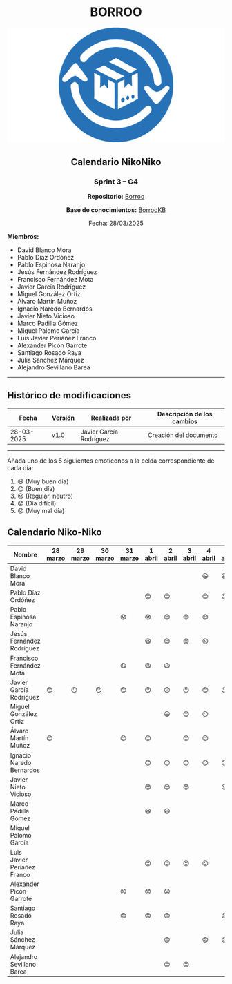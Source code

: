 <div align=center>

# BORROO

![](../imagenes/borrooLogo.png)

## Calendario NikoNiko

### Sprint 3 – G4

**Repositorio:** [Borroo](https://github.com/ISPP-2425-G4/borroo)

**Base de conocimientos:** [BorrooKB](https://borrookb.netlify.app/)

Fecha: 28/03/2025

</div>

**Miembros:**

- David Blanco Mora
- Pablo Díaz Ordóñez
- Pablo Espinosa Naranjo
- Jesús Fernández Rodríguez
- Francisco Fernández Mota
- Javier García Rodríguez
- Miguel González Ortiz
- Álvaro Martín Muñoz
- Ignacio Naredo Bernardos
- Javier Nieto Vicioso
- Marco Padilla Gómez
- Miguel Palomo García
- Luis Javier Periáñez Franco
- Alexander Picón Garrote
- Santiago Rosado Raya
- Julia Sánchez Márquez
- Alejandro Sevillano Barea

---

## **Histórico de modificaciones**

| Fecha      | Versión | Realizada por           | Descripción de los cambios |
| ---------- | ------- | ----------------------- | -------------------------- |
| 28-03-2025 | v1.0    | Javier García Rodríguez | Creación del documento     |

---

Añada uno de los 5 siguientes emoticonos a la celda correspondiente de cada día:

1. :smiley: (Muy buen día)
2. :blush: (Buen día)
3. :neutral_face: (Regular, neutro)
4. :worried: (Día difícil)
5. :angry: (Muy mal día)

## Calendario Niko-Niko

| Nombre                      | 28 marzo | 29 marzo | 30 marzo | 31 marzo | 1 abril | 2 abril | 3 abril | 4 abril | 5 abril | 6 abril | 7 abril | 8 abril | 9 abril | 10 abril |
|-----------------------------|----------|----------|----------|----------|---------|---------|---------|---------|---------|---------|---------|---------|---------|----------|
| David Blanco Mora           |          |          |          |          |         |         |         | :smiley:| :smiley:|:neutral_face:|:neutral_face:|:blush:|:blush: |
| Pablo Díaz Ordóñez          |          |          |          |          | :blush: | :blush: |         | :blush: |:neutral_face:| :blush: |    | :blush: | :blush: |          |
| Pablo Espinosa Naranjo      |          |          |          | :worried:|:worried:| :blush: | :blush: | :blush: |         |         |         |         |:worried:|  :smiley:|
| Jesús Fernández Rodríguez   |          |          |          |          |    :smiley:     |    :blush:     |     :blush:    |    :neutral_face:     |         |  :smiley:        |     :blush:      |          |    :blush:      |    :worried:      |
| Francisco Fernández Mota    |          |          |          | :smiley: | :smiley:| :smiley:|         |         |         | :blush: |         | :smiley:|         |  :blush:   |
| Javier García Rodríguez     |:blush:|:neutral_face:|:neutral_face:|:blush:|:neutral_face:|:worried:|:neutral_face:|:blush:|:neutral_face:|:neutral_face:|:blush:|:neutral_face:|:worried:|:worried:|
| Miguel González Ortiz       |          |          |          |          |         | :smiley: | :blush: | :neutral_face: |         | :smiley: | :blush: | :blush: | :worried: | :neutral_face: |
| Álvaro Martín Muñoz         | :blush:  |          |          |      :blush:      |     :blush:      |         |    :blush:     |  :blush:       |         |     :blush:    |         |         |    :blush:     |     :blush:       |
| Ignacio Naredo Bernardos    |          |          |          |          | :blush: | :blush: | :blush: |:blush:  |  :blush:|      :blush: |    :blush:     |  :smiley:       |    :smiley:     |          |
| Javier Nieto Vicioso        |          |          |          |          | :blush: | :blush: | :blush: |         | :neutral_face: | :blush: | :blush: | :blush: |         |          |
| Marco Padilla Gómez         |          |          |          |          |:smiley: |:smiley: |         |         |         |         |:smiley: |:smiley: |:smiley: |          |
| Miguel Palomo García        |          |          |          |          |         |         |         |         |         |         |         |         |         |          |
| Luis Javier Periáñez Franco |          |          |          |          | :neutral_face:|:neutral_face:|:neutral_face:|:neutral_face:|         |         |         |:worried:| :worried: |          |
| Alexander Picón Garrote     |          |          |          | :angry:         | :worried:        | :worried:        |         |         |         | :smiley:        |         | :blush:        | :blush:         | :blush:         |
| Santiago Rosado Raya        |          |          |          | :blush:  | :blush: | :blush: |         |         | :blush: | :blush: | :blush: | :blush: | :smiley:| :blush:  |
| Julia Sánchez Márquez       |          |          |          |          |         | :blush: |         | :blush: | :blush: |         | :blush: | :blush: | :blush: | :blush:  |
| Alejandro Sevillano Barea   |          |          |          |          |         | :blush: | :blush: |         |         |   :blush:   |         |         |   :worried:      |  :smiley:       |          |
